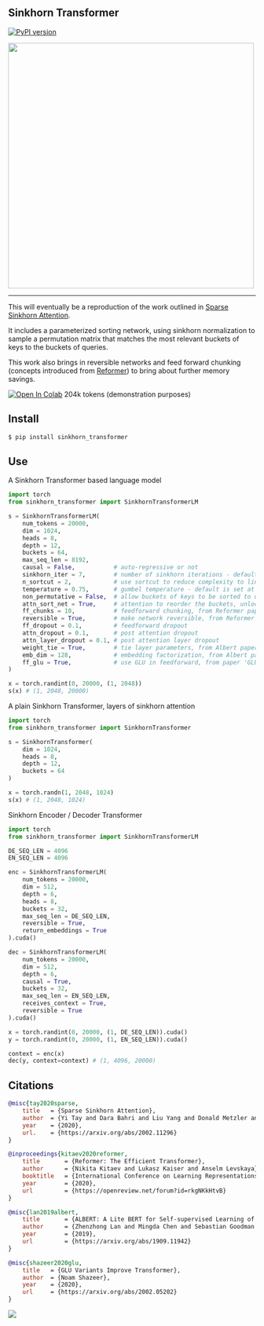 ## Sinkhorn Transformer

[![PyPI version](https://badge.fury.io/py/sinkhorn-transformer.svg)](https://badge.fury.io/py/sinkhorn-transformer)

<img src="./sinkhorn.png" width="500">

---

This will eventually be a reproduction of the work outlined in <a href="https://arxiv.org/abs/2002.11296">Sparse Sinkhorn Attention</a>.

It includes a parameterized sorting network, using sinkhorn normalization to sample a permutation matrix that matches the most relevant buckets of keys to the buckets of queries.

This work also brings in reversible networks and feed forward chunking (concepts introduced from <a href="https://openreview.net/forum?id=rkgNKkHtvB">Reformer</a>) to bring about further memory savings.

[![Open In Colab](https://colab.research.google.com/assets/colab-badge.svg)](https://colab.research.google.com/drive/1Eej8U4pP5ldZOz3tHwpoBFgmQqLhQLUq) 204k tokens (demonstration purposes)

## Install

```bash
$ pip install sinkhorn_transformer
```

## Use

A Sinkhorn Transformer based language model

```python
import torch
from sinkhorn_transformer import SinkhornTransformerLM

s = SinkhornTransformerLM(
    num_tokens = 20000,
    dim = 1024,
    heads = 8,
    depth = 12,
    buckets = 64,
    max_seq_len = 8192,
    causal = False,           # auto-regressive or not
    sinkhorn_iter = 7,        # number of sinkhorn iterations - default is set at reported best in paper
    n_sortcut = 2,            # use sortcut to reduce complexity to linear time
    temperature = 0.75,       # gumbel temperature - default is set at reported best in paper
    non_permutative = False,  # allow buckets of keys to be sorted to queries more than once
    attn_sort_net = True,     # attention to reorder the buckets, unlocks flexible sequence lengths
    ff_chunks = 10,           # feedforward chunking, from Reformer paper
    reversible = True,        # make network reversible, from Reformer paper
    ff_dropout = 0.1,         # feedforward dropout
    attn_dropout = 0.1,       # post attention dropout
    attn_layer_dropout = 0.1, # post attention layer dropout
    weight_tie = True,        # tie layer parameters, from Albert paper
    emb_dim = 128,            # embedding factorization, from Albert paper
    ff_glu = True,            # use GLU in feedforward, from paper 'GLU Variants Improve Transformer'
)

x = torch.randint(0, 20000, (1, 2048))
s(x) # (1, 2048, 20000)
```

A plain Sinkhorn Transformer, layers of sinkhorn attention

```python
import torch
from sinkhorn_transformer import SinkhornTransformer

s = SinkhornTransformer(
    dim = 1024,
    heads = 8,
    depth = 12,
    buckets = 64
)

x = torch.randn(1, 2048, 1024)
s(x) # (1, 2048, 1024)
```

Sinkhorn Encoder / Decoder Transformer

```python
import torch
from sinkhorn_transformer import SinkhornTransformerLM

DE_SEQ_LEN = 4096
EN_SEQ_LEN = 4096

enc = SinkhornTransformerLM(
    num_tokens = 20000,
    dim = 512,
    depth = 6,
    heads = 8,
    buckets = 32,
    max_seq_len = DE_SEQ_LEN,
    reversible = True,
    return_embeddings = True
).cuda()

dec = SinkhornTransformerLM(
    num_tokens = 20000,
    dim = 512,
    depth = 6,
    causal = True,
    buckets = 32,
    max_seq_len = EN_SEQ_LEN,
    receives_context = True,
    reversible = True
).cuda()

x = torch.randint(0, 20000, (1, DE_SEQ_LEN)).cuda()
y = torch.randint(0, 20000, (1, EN_SEQ_LEN)).cuda()

context = enc(x)
dec(y, context=context) # (1, 4096, 20000)
```

## Citations

```bibtex
@misc{tay2020sparse,
    title   = {Sparse Sinkhorn Attention},
    author  = {Yi Tay and Dara Bahri and Liu Yang and Donald Metzler and Da-Cheng Juan},
    year    = {2020},
    url.    = {https://arxiv.org/abs/2002.11296}
}
```

```bibtex
@inproceedings{kitaev2020reformer,
    title       = {Reformer: The Efficient Transformer},
    author      = {Nikita Kitaev and Lukasz Kaiser and Anselm Levskaya},
    booktitle   = {International Conference on Learning Representations},
    year        = {2020},
    url         = {https://openreview.net/forum?id=rkgNKkHtvB}
}
```

```bibtex
@misc{lan2019albert,
    title       = {ALBERT: A Lite BERT for Self-supervised Learning of Language Representations},
    author      = {Zhenzhong Lan and Mingda Chen and Sebastian Goodman and Kevin Gimpel and Piyush Sharma and Radu Soricut},
    year        = {2019},
    url         = {https://arxiv.org/abs/1909.11942}
}
```

```bibtex
@misc{shazeer2020glu,
    title   = {GLU Variants Improve Transformer},
    author  = {Noam Shazeer},
    year    = {2020},
    url     = {https://arxiv.org/abs/2002.05202}
}
```

<img src="./divine.png"></img>